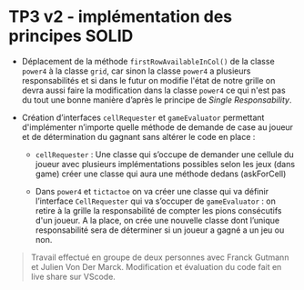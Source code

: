 # TP3 v2 - implémentation des principes SOLID

- Déplacement de la méthode `firstRowAvailableInCol()` de la classe `power4` à la classe `grid`, car sinon la classe `power4` a plusieurs responsabilités et si dans le futur on modifie l'état de notre grille on devra aussi faire la modification dans la classe `power4` ce qui n'est pas du tout une bonne manière d’après le principe de *Single Responsability*.

- Création d’interfaces `cellRequester` et `gameEvaluator` permettant d'implémenter n’importe quelle méthode de demande de case au joueur et de détermination du gagnant sans altérer le code en place :

    - `cellRequester` : Une classe qui s’occupe de demander une cellule du joueur avec plusieurs implémentations possibles selon les jeux (dans game) créer une classe qui aura une méthode dedans (askForCell)

    - Dans `power4` et `tictactoe` on va créer une classe qui va définir l’interface `CellRequester` qui va s’occuper de `gameEvaluator` : on retire à la grille la responsabilité de compter les pions consécutifs d'un joueur. A la place, on crée une nouvelle classe  dont l’unique responsabilité sera de déterminer si un joueur a gagné a un jeu ou non.


> Travail effectué en groupe de deux personnes avec Franck Gutmann et Julien Von Der Marck. Modification et évaluation du code fait en live share sur VScode. 
